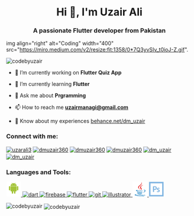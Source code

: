 <h1 align="center">Hi 👋, I'm Uzair Ali</h1>
<h3 align="center">A passionate Flutter developer from Pakistan</h3>

img align="right" alt="Coding" width="400" src="https://miro.medium.com/v2/resize:fit:1358/0*7Q3yvSIv_t0ioJ-Z.gif".

<p align="left"> <img src="https://komarev.com/ghpvc/?username=codebyuzair&label=Profile%20views&color=0e75b6&style=flat" alt="codebyuzair" /> </p>

- 🔭 I’m currently working on **Flutter Quiz App**

- 🌱 I’m currently learning **Flutter**

- 💬 Ask me about **Prgramming**

- 📫 How to reach me **uzairmanagi@gmail.com**

- 📄 Know about my experiences [behance.net/dm_uzair](behance.net/dm_uzair)

<h3 align="left">Connect with me:</h3>
<p align="left">
<a href="https://twitter.com/uzarali3" target="blank"><img align="center" src="https://raw.githubusercontent.com/rahuldkjain/github-profile-readme-generator/master/src/images/icons/Social/twitter.svg" alt="uzarali3" height="30" width="40" /></a>
<a href="https://linkedin.com/in/dmuzair360" target="blank"><img align="center" src="https://raw.githubusercontent.com/rahuldkjain/github-profile-readme-generator/master/src/images/icons/Social/linked-in-alt.svg" alt="dmuzair360" height="30" width="40" /></a>
<a href="https://fb.com/dmuzair360" target="blank"><img align="center" src="https://raw.githubusercontent.com/rahuldkjain/github-profile-readme-generator/master/src/images/icons/Social/facebook.svg" alt="dmuzair360" height="30" width="40" /></a>
<a href="https://instagram.com/dmuzair360" target="blank"><img align="center" src="https://raw.githubusercontent.com/rahuldkjain/github-profile-readme-generator/master/src/images/icons/Social/instagram.svg" alt="dmuzair360" height="30" width="40" /></a>
<a href="https://dribbble.com/dm_uzair" target="blank"><img align="center" src="https://raw.githubusercontent.com/rahuldkjain/github-profile-readme-generator/master/src/images/icons/Social/dribbble.svg" alt="dm_uzair" height="30" width="40" /></a>
<a href="https://www.behance.net/dm_uzair" target="blank"><img align="center" src="https://raw.githubusercontent.com/rahuldkjain/github-profile-readme-generator/master/src/images/icons/Social/behance.svg" alt="dm_uzair" height="30" width="40" /></a>
</p>

<h3 align="left">Languages and Tools:</h3>
<p align="left"> <a href="https://developer.android.com" target="_blank" rel="noreferrer"> <img src="https://raw.githubusercontent.com/devicons/devicon/master/icons/android/android-original-wordmark.svg" alt="android" width="40" height="40"/> </a> <a href="https://dart.dev" target="_blank" rel="noreferrer"> <img src="https://www.vectorlogo.zone/logos/dartlang/dartlang-icon.svg" alt="dart" width="40" height="40"/> </a> <a href="https://firebase.google.com/" target="_blank" rel="noreferrer"> <img src="https://www.vectorlogo.zone/logos/firebase/firebase-icon.svg" alt="firebase" width="40" height="40"/> </a> <a href="https://flutter.dev" target="_blank" rel="noreferrer"> <img src="https://www.vectorlogo.zone/logos/flutterio/flutterio-icon.svg" alt="flutter" width="40" height="40"/> </a> <a href="https://git-scm.com/" target="_blank" rel="noreferrer"> <img src="https://www.vectorlogo.zone/logos/git-scm/git-scm-icon.svg" alt="git" width="40" height="40"/> </a> <a href="https://www.adobe.com/in/products/illustrator.html" target="_blank" rel="noreferrer"> <img src="https://www.vectorlogo.zone/logos/adobe_illustrator/adobe_illustrator-icon.svg" alt="illustrator" width="40" height="40"/> </a> <a href="https://www.java.com" target="_blank" rel="noreferrer"> <img src="https://raw.githubusercontent.com/devicons/devicon/master/icons/java/java-original.svg" alt="java" width="40" height="40"/> </a> <a href="https://www.photoshop.com/en" target="_blank" rel="noreferrer"> <img src="https://raw.githubusercontent.com/devicons/devicon/master/icons/photoshop/photoshop-line.svg" alt="photoshop" width="40" height="40"/> </a> </p>

<p><img align="left" src="https://github-readme-stats.vercel.app/api/top-langs?username=codebyuzair&show_icons=true&locale=en&layout=compact" alt="codebyuzair" /></p>

<p>&nbsp;<img align="center" src="https://github-readme-stats.vercel.app/api?username=codebyuzair&show_icons=true&locale=en" alt="codebyuzair" /></p>
